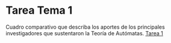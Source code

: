 # Tarea Tema 1
Cuadro comparativo que describa los aportes de los principales investigadores que sustentaron la Teoría de Autómatas.
[Tarea 1](https://github.com/Itzel-Paola-Garcia/LeguajesAutomatas/blob/main/Historia%20y%20evoluci%C3%B3n%20de%20La%20Teor%C3%ADa%20%20de%20Aut%C3%B3matas%20y%20Lenguajes%20Formales.pdf)
